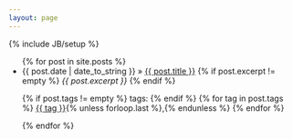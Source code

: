 ```yaml
---
layout: page
---
```

{% include JB/setup %}

<ul class="posts">
  {% for post in site.posts %}
<li><span>{{ post.date | date_to_string }}</span> &raquo; <a href="{{ BASE_PATH }}{{ post.url }}">{{ post.title }}</a>
	{% if post.excerpt != empty %} <em>{{ post.excerpt }}</em> {% endif %}

   {% if post.tags != empty %}
tags:
   {% endif %}
    {% for tag in post.tags %}
      <a class="tag_list_link" href="/tag/{{ tag }}">{{ tag }}</a>{% unless forloop.last %},{% endunless %}
      {% endfor %}

</li>
  {% endfor %}
</ul>


